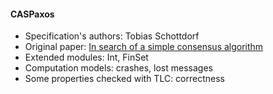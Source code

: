 #### CASPaxos
- Specification's authors: Tobias Schottdorf
- Original paper: <a href="http://rystsov.info/2017/02/15/simple-consensus.html">In search of a simple consensus algorithm</a>
- Extended modules: Int, FinSet
- Computation models: crashes, lost messages
- Some properties checked with TLC: correctness


